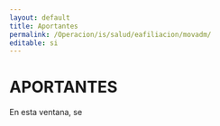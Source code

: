 ```yaml
---
layout: default
title: Aportantes
permalink: /Operacion/is/salud/eafiliacion/movadm/
editable: si
---
```


# APORTANTES  

En esta ventana, se 


